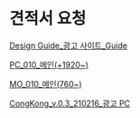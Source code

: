 # 견적서 요청

[Design Guide_광고 사이트_Guide    ](https://xd.adobe.com/view/9a1ca2b5-232e-45ba-8907-f916d259d06d-cf4f/grid
)

[PC_010_메인(+1920~)](https://xd.adobe.com/view/b3fd4142-ee19-4ce1-999d-8a951530d7d3-e6ae/grid)

[MO_010_메인(760~)](https://xd.adobe.com/view/fda7b8e5-1692-46cf-9964-9b60b73b4dc5-a8f4/grid)

[CongKong_v.0.3_210216_광고 PC](https://xd.adobe.com/view/3eb195a8-30ff-4260-abfe-7ea8ab6c7001-6be2/)
